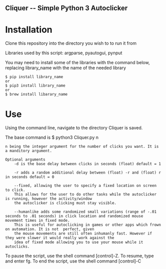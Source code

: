 ## Cliquer -- Simple Python 3 Autoclicker 

# Installation

Clone this repository into the directory you wish to to run it from

Libraries used by this script: argparse, pyautogui, pynput
    
You may need to install some of the libraries with the command below, replacing library_name with the name of the needed library 
    
    $ pip install library_name
    or
    $ pip3 install library_name
    or 
    $ brew install libarary_name

# Use

Using the command line, navigate to the directory Cliquer is saved. 

The base command is $ python3 Cliquer.py n 

    n being the integer argument for the number of clicks you want. It is a manditory argument. 
    
    Optional arguments
        -d is the base delay between clicks in seconds (float) default = 1
        
        -r adds a random additional delay between (float) -r and (float) r in seconds default = 0
    
        --fixed, allowing the user to specify a fixed location on screen to click. 
        This allows for the user to do other tasks while the autoclicker is running, however the activity/window 
        the autoclicker is clicking must stay visible. 
        
        --humanlike adds some randomized small variations (range of -.01 seconds to .01 seconds) in click location and randomized mouse movement times in fixed mode. 
        This is useful for autoclicking in games or other apps which frown on automation. It is not  perfect, given 
        the mouse movements are still often inhumanly fast. However if they were slower it would really work against the 
        idea of fixed mode allowing you to use your mouse while it autoclicks. 
        
        
       
To pause the script, use the shell command [control]-Z. To resume, type and enter fg. 
To end the script, use the shell command [control]-C

